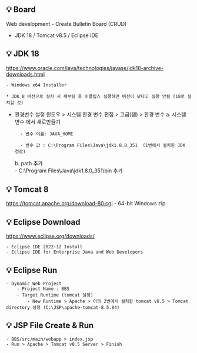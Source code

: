 ## 💡 Board
Web development - Create Bulletin Board (CRUD)
* JDK 18 / Tomcat v8.5 / Eclipse IDE


## 💡 JDK 18 
https://www.oracle.com/java/technologies/javase/jdk18-archive-downloads.html

    - Windows x64 Installer 
    
    * JDK 8 버전으로 설치 시 재부팅 후 이클립스 실행하면 버전이 낮다고 실행 안됨 (18로 설치할 것)

* 환경변수 설정 
윈도우 > 시스템 환경 변수 편집 > 고급(탭) > 환경 변수 
    a. 시스템 변수 에서 새로만들기 
    
        - 변수 이름: JAVA_HOME
        
        - 변수 값 : C:\Program Files\Java\jdk1.8.0_351  (1번에서 설치한 JDK 경로)

    b. path 추가  
        - C:\Program Files\Java\jdk1.8.0_351\bin 추가


## 💡 Tomcat 8 
https://tomcat.apache.org/download-80.cgi
    - 64-bit Windows zip


## 💡 Eclipse Download 
https://www.eclipse.org/downloads/

    - Eclipse IDE 2022‑12 Install
    - Eclipse IDE for Enterprise Java and Web Developers 

## 💡 Eclipse Run
    - Dynamic Web Project
        - Project Name : BBS
        - Target Runtime (tomcat 설정)
            - New Runtime > Apache > 아까 2번에서 설치한 tomcat v8.5 > Tomcat directory 설정 (C:\JSP\apache-tomcat-8.5.84)

## 💡 JSP File Create & Run

    - BBS/src/main/webapp > index.jsp 
    - Run > Apache > Tomcat v8.5 Server > Finish

